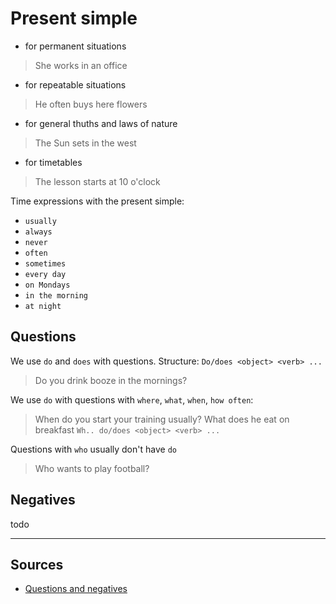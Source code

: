 # Present simple

- for permanent situations
> She works in an office
- for repeatable situations
> He often buys here flowers
- for general thuths and laws of nature
> The Sun sets in the west
- for timetables
> The lesson starts at 10 o'clock

Time expressions with the present simple:
- `usually`
- `always`
- `never`
- `often`
- `sometimes`
- `every day`
- `on Mondays`
- `in the morning`
- `at night`


## Questions
We use `do` and `does` with questions.
Structure:
`Do/does <object> <verb> ...`
> Do you drink booze in the mornings?

We use `do` with questions with `where`, `what`, `when`, `how often`:
> When do you start your training usually?
> What does he eat on breakfast
`Wh.. do/does <object> <verb> ...`

Questions with `who` usually don't have `do`
> Who wants to play football?


## Negatives
todo


---
## Sources
- [Questions and negatives](https://learnenglish.britishcouncil.org/grammar/english-grammar-reference/present-simple)